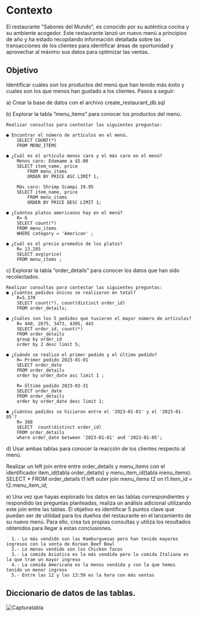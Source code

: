 # Contexto
El restaurante "Sabores del Mundo", es conocido por su auténtica cocina y su ambiente acogedor.
Este restaurante lanzó un nuevo menú a principios de año y ha estado recopilando información detallada sobre las transacciones de los clientes para identificar áreas de oportunidad y aprovechar al máximo sus datos para optimizar las ventas.
## Objetivo

Identificar cuáles son los productos del menú que han tenido más éxito y cuales son los que menos han gustado a los clientes.
Pasos a seguir:

  a)	Crear la base de datos con el archivo create_restaurant_db.sql

  b)	Explorar la tabla “menu_items” para conocer los productos del menú.
  
	Realizar consultas para contestar las siguientes preguntas:
      
	● Encontrar el número de artículos en el menú.
 		SELECT COUNT(*)
   		FROM MENU_ITEMS
        
	● ¿Cuál es el artículo menos caro y el más caro en el menú?
 		Menos caro: Edamame	a $5.00
   		SELECT item_name, price
     		FROM menu_items 
       		ORDER BY PRICE ASC LIMIT 1;
          
		Más caro: Shrimp Scampi 19.95
  		SELECT item_name, price
    		FROM menu_items 
      		ORDER BY PRICE DESC LIMIT 1;

	● ¿Cuántos platos americanos hay en el menú?
 		R= 6
 		SELECT count(*)
 		FROM menu_items
		WHERE category = 'American' ;
        
	● ¿Cuál es el precio promedio de los platos?
	  	R= 13.285
   	  	SELECT avg(price)
	  	FROM menu_items ;
  
c) Explorar la tabla “order_details” para conocer los datos que han sido recolectados.

	Realizar consultas para contestar las siguientes preguntas:
	● ¿Cuántos pedidos únicos se realizaron en total?
	  	R=5.370
	  	SELECT count(*), count(distinct order_id)
	  	FROM order_details;
   
	● ¿Cuáles son los 5 pedidos que tuvieron el mayor número de artículos?
	 	R= 440, 2675, 3473, 4305, 443
	  	SELECT order_id, count(*)
	  	FROM order_details
	  	group by order_id
	  	order by 2 desc limit 5;
 
	● ¿Cuándo se realizó el primer pedido y el último pedido?
	  	R= Primer pedido 2023-01-01
	  	SELECT order_date 
	  	FROM order_details 
	  	order by order_date asc limit 1 ;
   
	  	R= Último pedido 2023-03-31
	  	SELECT order_date 
	  	FROM order_details 
	  	order by order_date desc limit 1;
   
   	● ¿Cuántos pedidos se hicieron entre el '2023-01-01' y el '2023-01-05'?
		R= 308
		SELECT  count(distinct order_id)
  		FROM order_details 
		where order_date between '2023-01-01' and '2023-01-05';
  
d) Usar ambas tablas para conocer la reacción de los clientes respecto al menú.

   Realizar un left join entre entre order_details y menu_items con el identificador item_id(tabla order_details) y menu_item_id(tabla menu_items).
   		SELECT *
   		FROM order_details t1
   		left outer join menu_items t2 on t1.item_id = t2.menu_item_id;
  
e) Una vez que hayas explorado los datos en las tablas correspondientes y respondido las preguntas planteadas, realiza un análisis adicional utilizando este join entre las tablas. El objetivo es identificar 5 puntos clave que puedan ser de utilidad para los dueños del restaurante en el lanzamiento de su nuevo menú. Para ello, crea tus propias consultas y utiliza los resultados obtenidos para llegar a estas             conclusiones.

      1.- Lo más vendido son las Hamburguesas pero han tenido mayores ingresos con la venta de Korean Beef Bowl
      2.- Lo menos vendido son los Chicken Tacos
      3.- La comida Asiatica es la más vendida pero la comida Italiana es la que trae un mayor ingreso
      4.- La comida Americana es la menos vendida y con la que hemos tenido un menor ingreso
      5.- Entre las 12 y las 13:59 es la hora con más ventas
      
## Diccionario de datos de las tablas.

 ![Capturatabla](https://github.com/user-attachments/assets/7a40a7f0-a810-4d33-b02d-1d45830f45d7)


